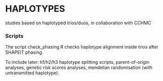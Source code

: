 # HAPLOTYPES
studies based on haplotyped trios/duos, in collaboration with CCHMC

### Scripts
The script check_phasing.R checks haplotype alignment inside trios after SHAPEIT phasing.


To include later: h1/h2/h3 haplotype splitting scripts, parent-of-origin analyses, genetic risk scores analyses, mendelian randomisation (with untransmitted haplotype).
